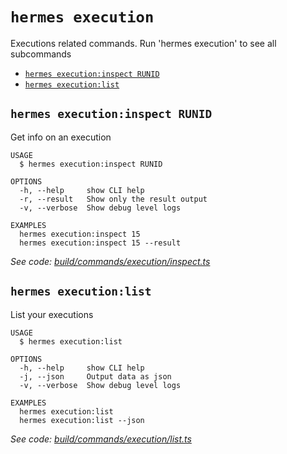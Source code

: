 `hermes execution`
==================

Executions related commands. Run 'hermes execution' to see all subcommands

* [`hermes execution:inspect RUNID`](#hermes-executioninspect-runid)
* [`hermes execution:list`](#hermes-executionlist)

## `hermes execution:inspect RUNID`

Get info on an execution

```
USAGE
  $ hermes execution:inspect RUNID

OPTIONS
  -h, --help     show CLI help
  -r, --result   Show only the result output
  -v, --verbose  Show debug level logs

EXAMPLES
  hermes execution:inspect 15
  hermes execution:inspect 15 --result
```

_See code: [build/commands/execution/inspect.ts](https://github.com/hermes-serverless/hermes/blob/v0.1.8/build/commands/execution/inspect.ts)_

## `hermes execution:list`

List your executions

```
USAGE
  $ hermes execution:list

OPTIONS
  -h, --help     show CLI help
  -j, --json     Output data as json
  -v, --verbose  Show debug level logs

EXAMPLES
  hermes execution:list
  hermes execution:list --json
```

_See code: [build/commands/execution/list.ts](https://github.com/hermes-serverless/hermes/blob/v0.1.8/build/commands/execution/list.ts)_
